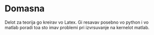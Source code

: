 # Domasna
Delot za teorija go kreirav vo Latex.
Gi resavav posebno vo python i vo matlab poradi toa sto imav problemi pri izvrsuvanje na kernelot matlab.
